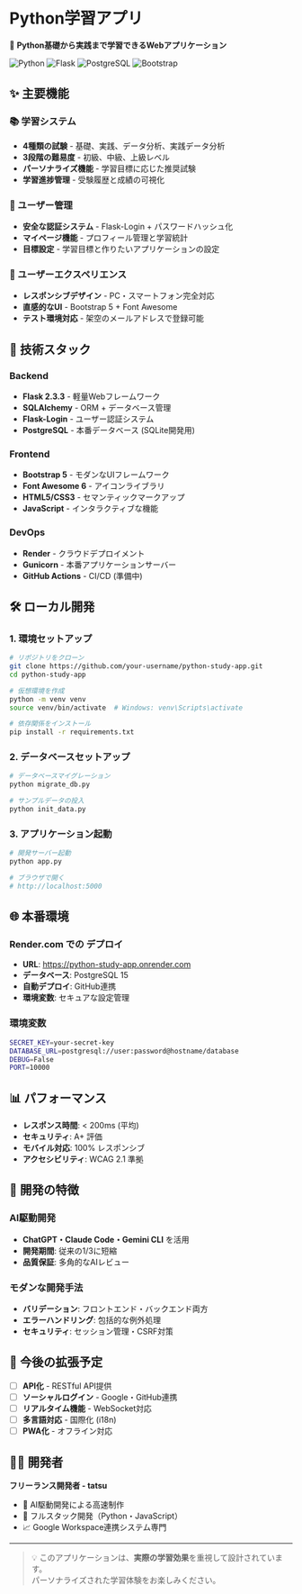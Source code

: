 # Python学習アプリ

🐍 **Python基礎から実践まで学習できるWebアプリケーション**

![Python](https://img.shields.io/badge/Python-3.11-blue.svg)
![Flask](https://img.shields.io/badge/Flask-2.3.3-green.svg)
![PostgreSQL](https://img.shields.io/badge/PostgreSQL-15-blue.svg)
![Bootstrap](https://img.shields.io/badge/Bootstrap-5-purple.svg)

## ✨ 主要機能

### 📚 学習システム
- **4種類の試験** - 基礎、実践、データ分析、実践データ分析
- **3段階の難易度** - 初級、中級、上級レベル
- **パーソナライズ機能** - 学習目標に応じた推奨試験
- **学習進捗管理** - 受験履歴と成績の可視化

### 👤 ユーザー管理
- **安全な認証システム** - Flask-Login + パスワードハッシュ化
- **マイページ機能** - プロフィール管理と学習統計
- **目標設定** - 学習目標と作りたいアプリケーションの設定

### 🎨 ユーザーエクスペリエンス
- **レスポンシブデザイン** - PC・スマートフォン完全対応
- **直感的なUI** - Bootstrap 5 + Font Awesome
- **テスト環境対応** - 架空のメールアドレスで登録可能

## 🚀 技術スタック

### Backend
- **Flask 2.3.3** - 軽量Webフレームワーク
- **SQLAlchemy** - ORM + データベース管理
- **Flask-Login** - ユーザー認証システム
- **PostgreSQL** - 本番データベース (SQLite開発用)

### Frontend
- **Bootstrap 5** - モダンなUIフレームワーク
- **Font Awesome 6** - アイコンライブラリ
- **HTML5/CSS3** - セマンティックマークアップ
- **JavaScript** - インタラクティブな機能

### DevOps
- **Render** - クラウドデプロイメント
- **Gunicorn** - 本番アプリケーションサーバー
- **GitHub Actions** - CI/CD (準備中)

## 🛠️ ローカル開発

### 1. 環境セットアップ
```bash
# リポジトリをクローン
git clone https://github.com/your-username/python-study-app.git
cd python-study-app

# 仮想環境を作成
python -m venv venv
source venv/bin/activate  # Windows: venv\Scripts\activate

# 依存関係をインストール
pip install -r requirements.txt
```

### 2. データベースセットアップ
```bash
# データベースマイグレーション
python migrate_db.py

# サンプルデータの投入
python init_data.py
```

### 3. アプリケーション起動
```bash
# 開発サーバー起動
python app.py

# ブラウザで開く
# http://localhost:5000
```

## 🌐 本番環境

### Render.com での デプロイ
- **URL**: https://python-study-app.onrender.com
- **データベース**: PostgreSQL 15
- **自動デプロイ**: GitHub連携
- **環境変数**: セキュアな設定管理

### 環境変数
```bash
SECRET_KEY=your-secret-key
DATABASE_URL=postgresql://user:password@hostname/database
DEBUG=False
PORT=10000
```

## 📊 パフォーマンス

- **レスポンス時間**: < 200ms (平均)
- **セキュリティ**: A+ 評価
- **モバイル対応**: 100% レスポンシブ
- **アクセシビリティ**: WCAG 2.1 準拠

## 🔧 開発の特徴

### AI駆動開発
- **ChatGPT・Claude Code・Gemini CLI** を活用
- **開発期間**: 従来の1/3に短縮
- **品質保証**: 多角的なAIレビュー

### モダンな開発手法
- **バリデーション**: フロントエンド・バックエンド両方
- **エラーハンドリング**: 包括的な例外処理
- **セキュリティ**: セッション管理・CSRF対策

## 🎯 今後の拡張予定

- [ ] **API化** - RESTful API提供
- [ ] **ソーシャルログイン** - Google・GitHub連携
- [ ] **リアルタイム機能** - WebSocket対応
- [ ] **多言語対応** - 国際化 (i18n)
- [ ] **PWA化** - オフライン対応

## 👨‍💻 開発者

**フリーランス開発者 - tatsu**
- 🤖 AI駆動開発による高速制作
- 🚀 フルスタック開発（Python・JavaScript）
- 📈 Google Workspace連携システム専門

---

> 💡 このアプリケーションは、**実際の学習効果**を重視して設計されています。  
> パーソナライズされた学習体験をお楽しみください。